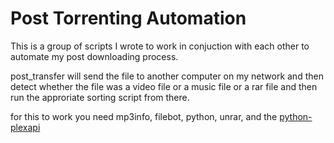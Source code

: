 # Post Torrenting Automation

This is a group of scripts I wrote to work in conjuction with each other to automate my post downloading process.

post_transfer will send the file to another computer on my network and then detect whether the file was a video file or a music file or a rar file and then run the approriate sorting script from there.

for this to work you need mp3info, filebot, python, unrar, and the [python-plexapi](https://github.com/pkkid/python-plexapi)

 
